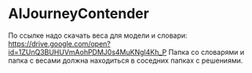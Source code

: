 # AIJourneyContender
По ссылке надо скачать веса для модели и словари: https://drive.google.com/open?id=1ZUnQ3BUHUVmAohPDMJ0s4MuKNgl4Kh_P
Папка со словарями и папка с весами должна находиться в соседних папках с решениями.
